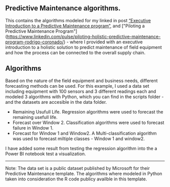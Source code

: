 ## Predictive Maintenance algorithms.

This contains the algorithms modeled for my linked in post [“Executive Introduction to a Predictive Maintenance program”](https://www.linkedin.com/pulse/executive-introduction-predictive-maintenance-program-coronado/), and ["Piloting a Predictive Maintenance Program"] (https://www.linkedin.com/pulse/piloting-holistic-predictive-maintenance-program-rodrigo-coronado/) -  where I provided with an executive introduction to a holistic solution to predict maintenance of field equipment and how the process can be connected to the overall supply chain. 

## Algorithms

Based on the nature of the field equipment and business needs, different forecasting methods can be used. For this example, I used a data set including equipment with 100 sensors and 3 different readings each and modeled 3 algorithms with Python, which you can find in the scripts folder - and the datasets are accesible in the data folder. 


- Remaining Usufull Life. Regression algorithms were used to forecast the remaining usefull life.
- Forecast over Window 2. Classification algorithms were used to forecast failure in Window 1. 
- Forecast for Window 1 and Window2. A Multi-classification algorithm was used to forecast miltiple classes - Window 1 and window2.

I have added some result from testing the regression algorithm into the a Power BI notebook test a visualization. 

-------------------------
Note: The data set is a public dataset published by Microsoft for their Predictive Maintenance template. 
The algorithms where modeled in Python taken into consideration the R code publicy availble in this template. 
